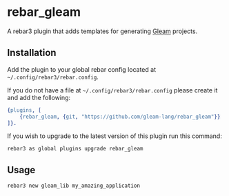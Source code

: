 # rebar_gleam

A rebar3 plugin that adds templates for generating [Gleam](https://gleam.run)
projects.

## Installation

Add the plugin to your global rebar config located at `~/.config/rebar3/rebar.config`.

If you do not have a file at `~/.config/rebar3/rebar.config` please create it
and add the following:

```erlang
{plugins, [
    {rebar_gleam, {git, "https://github.com/gleam-lang/rebar_gleam"}}
]}.
```

If you wish to upgrade to the latest version of this plugin run this command:

```shell
rebar3 as global plugins upgrade rebar_gleam
```

## Usage

```
rebar3 new gleam_lib my_amazing_application
```
